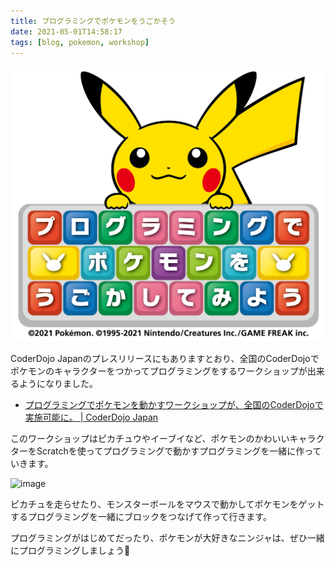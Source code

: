 ```yaml
---
title: プログラミングでポケモンをうごかそう
date: 2021-05-01T14:58:17
tags: [blog, pokemon, workshop]
---
```


![Pokemon WS logo](/assets/images/pokemon/Pokemon_WS_logo.png)

CoderDojo Japanのプレスリリースにもありますとおり、全国のCoderDojoでポケモンのキャラクターをつかってプログラミングをするワークショップが出来るようになりました。

- [プログラミングでポケモンを動かすワークショップが、全国のCoderDojoで実施可能に。 | CoderDojo Japan](https://news.coderdojo.jp/2021/04/23/programming-with-pokemon/)

このワークショップはピカチュウやイーブイなど、ポケモンのかわいいキャラクターをScratchを使ってプログラミングで動かすプログラミングを一緒に作っていきます。

![image](https://news.coderdojo.jp/wp-content/uploads/2021/04/86482ef534df888de32eaac8e37a270a-1024x659.png)

ピカチュを走らせたり、モンスターボールをマウスで動かしてポケモンをゲットするプログラミングを一緒にブロックをつなげて作って行きます。

プログラミングがはじめてだったり、ポケモンが大好きなニンジャは、ぜひ一緒にプログラミングしましょう:tada:

